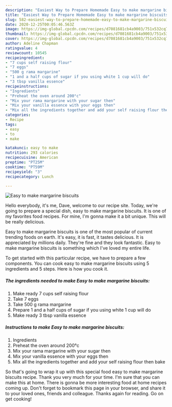 ```yaml
---
description: "Easiest Way to Prepare Homemade Easy to make margarine biscuits"
title: "Easiest Way to Prepare Homemade Easy to make margarine biscuits"
slug: 582-easiest-way-to-prepare-homemade-easy-to-make-margarine-biscuits
date: 2020-12-25T00:05:46.563Z
image: https://img-global.cpcdn.com/recipes/d7081681cb4a9003/751x532cq70/easy-to-make-margarine-biscuits-recipe-main-photo.jpg
thumbnail: https://img-global.cpcdn.com/recipes/d7081681cb4a9003/751x532cq70/easy-to-make-margarine-biscuits-recipe-main-photo.jpg
cover: https://img-global.cpcdn.com/recipes/d7081681cb4a9003/751x532cq70/easy-to-make-margarine-biscuits-recipe-main-photo.jpg
author: Adeline Chapman
ratingvalue: 4
reviewcount: 10545
recipeingredient:
- "7 cups self raising flour"
- "7 eggs"
- "500 g rama margarine"
- "1 and a half cups of sugar if you using white 1 cup will do"
- "3 tbsp vanilla essence"
recipeinstructions:
- "Ingredients"
- "Preheat the oven around 200°c"
- "Mix your rama margarine with your sugar then"
- "Mix your vanilla essence with your eggs then"
- "Mix all the ingredients together and add your self raising flour then bake"
categories:
- Recipe
tags:
- easy
- to
- make

katakunci: easy to make 
nutrition: 293 calories
recipecuisine: American
preptime: "PT25M"
cooktime: "PT59M"
recipeyield: "3"
recipecategory: Lunch

---
```



![Easy to make margarine biscuits](https://img-global.cpcdn.com/recipes/d7081681cb4a9003/751x532cq70/easy-to-make-margarine-biscuits-recipe-main-photo.jpg)

Hello everybody, it's me, Dave, welcome to our recipe site. Today, we're going to prepare a special dish, easy to make margarine biscuits. It is one of my favorites food recipes. For mine, I'm gonna make it a bit unique. This will be really delicious.



Easy to make margarine biscuits is one of the most popular of current trending foods on earth. It's easy, it is fast, it tastes delicious. It is appreciated by millions daily. They're fine and they look fantastic. Easy to make margarine biscuits is something which I've loved my entire life.


To get started with this particular recipe, we have to prepare a few components. You can cook easy to make margarine biscuits using 5 ingredients and 5 steps. Here is how you cook it.

<!--inarticleads1-->

##### The ingredients needed to make Easy to make margarine biscuits:

1. Make ready 7 cups self raising flour
1. Take 7 eggs
1. Take 500 g rama margarine
1. Prepare 1 and a half cups of sugar if you using white 1 cup will do
1. Make ready 3 tbsp vanilla essence




<!--inarticleads2-->

##### Instructions to make Easy to make margarine biscuits:

1. Ingredients
1. Preheat the oven around 200°c
1. Mix your rama margarine with your sugar then
1. Mix your vanilla essence with your eggs then
1. Mix all the ingredients together and add your self raising flour then bake




So that's going to wrap it up with this special food easy to make margarine biscuits recipe. Thank you very much for your time. I'm sure that you can make this at home. There is gonna be more interesting food at home recipes coming up. Don't forget to bookmark this page in your browser, and share it to your loved ones, friends and colleague. Thanks again for reading. Go on get cooking!
